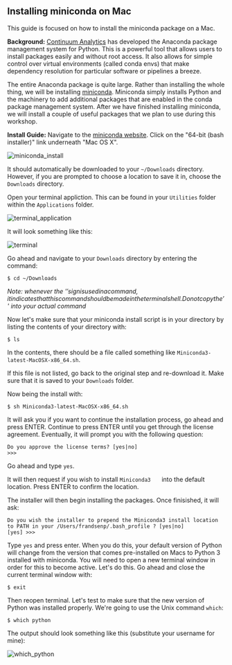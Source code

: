 ## Installing miniconda on Mac

This guide is focused on how to install the miniconda package on a Mac.

**Background:**
[Continuum Analytics](https://www.continuum.io) has developed the Anaconda package management system for Python. This is a powerful tool that allows users to install packages easily and without root access. It also allows for simple control over virtual environments (called conda envs) that make dependency resolution for particular software or pipelines a breeze.

The entire Anaconda package is quite large. Rather than installing the whole thing, we will be installing [miniconda](http://conda.pydata.org/miniconda.html). Miniconda simply installs Python and the machinery to add additional packages that are enabled in the conda package management system. After we have finished installing miniconda, we will install a couple of useful packages that we plan to use during this workshop.

**Install Guide:**
Navigate to the [miniconda website](http://conda.pydata.org/miniconda.html). Click on the "64-bit (bash installer)" link underneath "Mac OS X".

![miniconda_install](https://cloud.githubusercontent.com/assets/1823345/16455409/38e9694e-3de2-11e6-97cf-3585974a7d74.png)

It should automatically be downloaded to your ```~/Downloads``` directory. However, if you are prompted to choose a location to save it in, choose the ```Downloads``` directory.

Open your terminal appliction. This can be found in your ```Utilities``` folder within the ```Applications``` folder.

![terminal_application](https://cloud.githubusercontent.com/assets/1823345/16456124/ccb32a82-3de4-11e6-97e8-b6dda72fe4c6.png)

It will look something like this:

![terminal](https://cloud.githubusercontent.com/assets/1823345/16456175/0c9c1032-3de5-11e6-92d8-cb2e797729e8.png)

Go ahead and navigate to your ```Downloads``` directory by entering the command:

```
$ cd ~/Downloads
```

_Note: whenever the '$' sign is used in a command, it indicates that this command should be made in the terminal shell. Do not copy the '$' into your actual command_

Now let's make sure that your miniconda install script is in your directory by listing the contents of your directory with:

```
$ ls
```

In the contents, there should be a file called something like ```Miniconda3-latest-MacOSX-x86_64.sh```.

If this file is not listed, go back to the original step and re-download it. Make sure that it is saved to your ```Downloads``` folder.

Now being the install with:

```
$ sh Miniconda3-latest-MacOSX-x86_64.sh
```

It will ask you if you want to continue the installation process, go ahead and press ENTER. Continue to press ENTER until you get through the license agreement. Eventually, it will prompt you with the following question:

```
Do you approve the license terms? [yes|no]
>>>
```
Go ahead and type ```yes```.

It will then request if you wish to install ```Miniconda3	``` into the default location. Press ENTER to confirm the location. 

The installer will then begin installing the packages. Once finisished, it will ask:

```
Do you wish the installer to prepend the Miniconda3 install location
to PATH in your /Users/frandsenp/.bash_profile ? [yes|no]
[yes] >>>
```

Type ```yes``` and press enter. When you do this, your default version of Python will change from the version that comes pre-installed on Macs to Python 3 installed with miniconda. You will need to open a new terminal window in order for this to become active. Let's do this. Go ahead and close the current terminal window with:

```
$ exit
```

Then reopen terminal. Let's test to make sure that the new version of Python was installed properly. We're going to use the Unix command ```which```:

```
$ which python
```

The output should look something like this (substitute your username for mine):

![which_python](https://cloud.githubusercontent.com/assets/1823345/16456844/5ceee85a-3de7-11e6-94c1-bedb2f0232ec.png)


